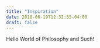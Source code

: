 ```yaml
---
title: "Inspiration"
date: 2018-06-19T12:32:55-04:00
draft: false
---
```


Hello World of Philosophy and Such!